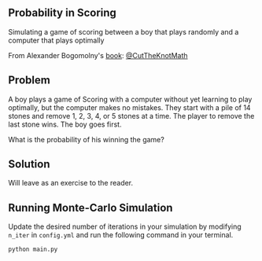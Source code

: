 ## Probability in Scoring
Simulating a game of scoring between a boy that plays randomly and a computer that plays optimally

From Alexander Bogomolny's [book](https://www.amazon.com/Cut-Knot-Probability-Alexander-Bogomolny/dp/157955041X): 
[@CutTheKnotMath](https://twitter.com/CutTheKnotMath)

## Problem
A boy plays a game of Scoring with a computer without yet learning to play optimally, but the computer makes no mistakes. They start with a pile of 14 stones and remove 1, 2, 3, 4, or 5 stones at a time. The player to remove the last stone wins. The boy goes first.

What is the probability of his winning the game?

## Solution
Will leave as an exercise to the reader. 

## Running Monte-Carlo Simulation
Update the desired number of iterations in your simulation by modifying `n_iter` in `config.yml` and run the following command in your terminal.

```python
python main.py
```


